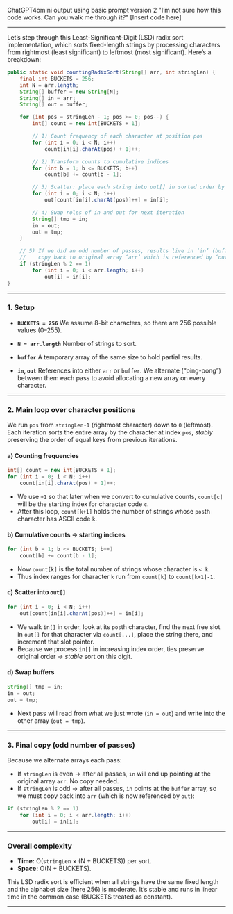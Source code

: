 ChatGPT4omini output using basic prompt version 2
"I’m not sure how this code works. Can you walk me through it?"
[Insert code here]

-----------------------------------------------------------------------------------------------------
Let’s step through this Least-Significant-Digit (LSD) radix sort implementation, which sorts fixed-length strings by processing characters from rightmost (least significant) to leftmost (most significant). Here’s a breakdown:

```java
public static void countingRadixSort(String[] arr, int stringLen) {
    final int BUCKETS = 256;
    int N = arr.length;
    String[] buffer = new String[N];
    String[] in = arr;
    String[] out = buffer;

    for (int pos = stringLen - 1; pos >= 0; pos--) {
        int[] count = new int[BUCKETS + 1];

        // 1) Count frequency of each character at position pos
        for (int i = 0; i < N; i++)
            count[in[i].charAt(pos) + 1]++;

        // 2) Transform counts to cumulative indices
        for (int b = 1; b <= BUCKETS; b++)
            count[b] += count[b - 1];

        // 3) Scatter: place each string into out[] in sorted order by this character
        for (int i = 0; i < N; i++)
            out[count[in[i].charAt(pos)]++] = in[i];

        // 4) Swap roles of in and out for next iteration
        String[] tmp = in;
        in = out;
        out = tmp;
    }

    // 5) If we did an odd number of passes, results live in ‘in’ (buffer);
    //    copy back to original array ‘arr’ which is referenced by ‘out’
    if (stringLen % 2 == 1)
        for (int i = 0; i < arr.length; i++)
            out[i] = in[i];
}
```

---

### 1. Setup

* **`BUCKETS = 256`**
  We assume 8-bit characters, so there are 256 possible values (0–255).

* **`N = arr.length`**
  Number of strings to sort.

* **`buffer`**
  A temporary array of the same size to hold partial results.

* **`in`, `out`**
  References into either `arr` or `buffer`. We alternate (“ping-pong”) between them each pass to avoid allocating a new array on every character.

---

### 2. Main loop over character positions

We run `pos` from `stringLen-1` (rightmost character) down to `0` (leftmost). Each iteration sorts the entire array by the character at index `pos`, *stably* preserving the order of equal keys from previous iterations.

#### a) Counting frequencies

```java
int[] count = new int[BUCKETS + 1];
for (int i = 0; i < N; i++)
    count[in[i].charAt(pos) + 1]++;
```

* We use `+1` so that later when we convert to cumulative counts, `count[c]` will be the starting index for character code `c`.
* After this loop, `count[k+1]` holds the number of strings whose `pos`th character has ASCII code `k`.

#### b) Cumulative counts → starting indices

```java
for (int b = 1; b <= BUCKETS; b++)
    count[b] += count[b - 1];
```

* Now `count[k]` is the total number of strings whose character is `< k`.
* Thus index ranges for character `k` run from `count[k]` to `count[k+1]-1`.

#### c) Scatter into `out[]`

```java
for (int i = 0; i < N; i++)
    out[count[in[i].charAt(pos)]++] = in[i];
```

* We walk `in[]` in order, look at its `pos`th character, find the next free slot in `out[]` for that character via `count[...]`, place the string there, and increment that slot pointer.
* Because we process `in[]` in increasing index order, ties preserve original order → *stable* sort on this digit.

#### d) Swap buffers

```java
String[] tmp = in;
in = out;
out = tmp;
```

* Next pass will read from what we just wrote (`in = out`) and write into the other array (`out = tmp`).

---

### 3. Final copy (odd number of passes)

Because we alternate arrays each pass:

* If `stringLen` is even → after all passes, `in` will end up pointing at the original array `arr`. No copy needed.
* If `stringLen` is odd → after all passes, `in` points at the `buffer` array, so we must copy back into `arr` (which is now referenced by `out`):

```java
if (stringLen % 2 == 1)
    for (int i = 0; i < arr.length; i++)
        out[i] = in[i];
```

---

### Overall complexity

* **Time:** O(`stringLen` × (N + BUCKETS)) per sort.
* **Space:** O(N + BUCKETS).

This LSD radix sort is efficient when all strings have the same fixed length and the alphabet size (here 256) is moderate. It’s stable and runs in linear time in the common case (BUCKETS treated as constant).


-----------------------------------------------------------------------------------------------------